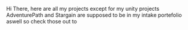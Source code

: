 Hi There,
here are all my projects except for my unity projects
AdventurePath and Stargain are supposed to be in my intake portefolio aswell so check those out to 
